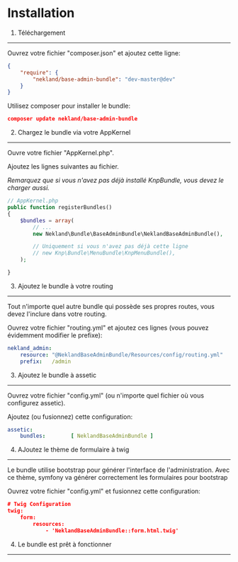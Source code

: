 Installation
============

1) Téléchargement
-----------------

Ouvrez votre fichier "composer.json" et ajoutez cette ligne:
```JSON
{
    "require": {
        "nekland/base-admin-bundle": "dev-master@dev"
    }
}
```

Utilisez composer pour installer le bundle:
```JSON
composer update nekland/base-admin-bundle
```

2) Chargez le bundle via votre AppKernel
----------------------------------------

Ouvre votre fichier "AppKernel.php".

Ajoutez les lignes suivantes au fichier.

*Remarquez que si vous n'avez pas déjà installé KnpBundle, vous devez le charger aussi.*
```PHP
// AppKernel.php
public function registerBundles()
{
    $bundles = array(
        // ...
        new Nekland\Bundle\BaseAdminBundle\NeklandBaseAdminBundle(),

        // Uniquement si vous n'avez pas déjà cette ligne
        // new Knp\Bundle\MenuBundle\KnpMenuBundle(),
    );

}
```

3) Ajoutez le bundle à votre routing
------------------------------------

Tout n'importe quel autre bundle qui possède ses propres routes, vous devez l'inclure dans votre routing.

Ouvrez votre fichier "routing.yml" et ajoutez ces lignes (vous pouvez évidemment modifier le prefixe):
```YAML
nekland_admin:
    resource: "@NeklandBaseAdminBundle/Resources/config/routing.yml"
    prefix:   /admin
```

3) Ajoutez le bundle à assetic
------------------------------

Ouvrez votre fichier "config.yml" (ou n'importe quel fichier où vous configurez assetic).

Ajoutez (ou fusionnez) cette configuration:
```YAML
assetic:
    bundles:        [ NeklandBaseAdminBundle ]
```


4) AJoutez le thème de formulaire à twig
----------------------------------------

Le bundle utilise bootstrap pour générer l'interface de l'administration. Avec ce thème, symfony va générer correctement
les formulaires pour bootstrap

Ouvrez votre fichier "config.yml" et fusionnez cette configuration:

```JSON
# Twig Configuration
twig:
    form:
        resources:
            - 'NeklandBaseAdminBundle::form.html.twig'
```

4) Le bundle est prêt à fonctionner
-----------------------------------
